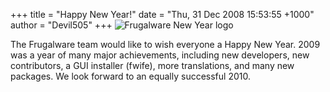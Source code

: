+++
title = "Happy New Year!"
date = "Thu, 31 Dec 2008 15:53:55 +1000"
author = "Devil505"
+++
![Frugalware New Year logo](images/data/FwNewYear.png)  

 The Frugalware team would like to wish everyone a Happy New Year. 2009 was a year of many major achievements, including new developers, new contributors, a GUI installer (fwife), more translations, and many new packages. We look forward to an equally successful 2010.
